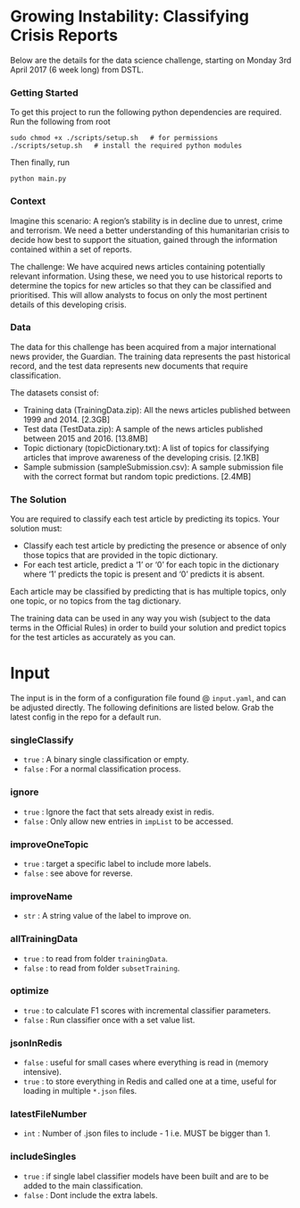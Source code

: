 # Growing Instability: Classifying Crisis Reports
Below are the details for the data science challenge, starting on Monday 3rd April 2017 (6 week long) from DSTL.

### Getting Started
To get this project to run the following python dependencies are required. Run the following from root
```
sudo chmod +x ./scripts/setup.sh   # for permissions
./scripts/setup.sh   # install the required python modules
```
Then finally, run
```
python main.py
```

### Context
Imagine this scenario: A region’s stability is in decline due to unrest, crime and terrorism. We need a better understanding of this humanitarian crisis to decide how best to support the situation, gained through the information contained within a set of reports.

The challenge: We have acquired news articles containing potentially relevant information. Using these, we need you to use historical reports to determine the topics for new articles so that they can be classified and prioritised. This will allow analysts to focus on only the most pertinent details of this developing crisis.

### Data
The data for this challenge has been acquired from a major international news provider, the Guardian. The training data represents the past historical record, and the test data represents new documents that require classification.

The datasets consist of:

  - Training data (TrainingData.zip): All the news articles published between 1999 and 2014. [2.3GB]
  - Test data (TestData.zip): A sample of the news articles published between 2015 and 2016. [13.8MB]
  - Topic dictionary (topicDictionary.txt): A list of topics for classifying articles that improve awareness of the developing crisis. [2.1KB]
  - Sample submission (sampleSubmission.csv): A sample submission file with the correct format but random topic predictions. [2.4MB]

### The Solution
You are required to classify each test article by predicting its topics. Your solution must:

  - Classify each test article by predicting the presence or absence of only those topics that are provided in the topic dictionary.
  - For each test article, predict a ‘1’ or ‘0’ for each topic in the dictionary where ‘1’ predicts the topic is present and ‘0’ predicts it is absent.

Each article may be classified by predicting that is has multiple topics, only one topic, or no topics from the tag dictionary.

The training data can be used in any way you wish (subject to the data terms in the Official Rules) in order to build your solution and predict topics for the test articles as accurately as you can. 

# Input
The input is in the form of a configuration file found @ `input.yaml`, and can be adjusted directly. The following definitions are listed below. Grab the latest config in the repo for a default run.

### singleClassify
  -  `true` : A binary single classification or empty.
  - `false` : For a normal classification process.

### ignore
  -  `true` : Ignore the fact that sets already exist in redis.
  - `false` : Only allow new entries in `impList` to be accessed.

### improveOneTopic 
  -  `true` : target a specific label to include more labels.
  - `false` : see above for reverse.

### improveName
  - `str` : A string value of the label to improve on.

### allTrainingData 
  -  `true` : to read from folder `trainingData`.
  - `false` : to read from folder `subsetTraining`.

### optimize
  -  `true` : to calculate F1 scores with incremental classifier parameters.
  - `false` : Run classifier once with a set value list.

### jsonInRedis
  - `false` : useful for small cases where everything is read in (memory intensive).
  -  `true` : to store everything in Redis and called one at a time, useful for loading in multiple `*.json` files.

### latestFileNumber 
  - `int` : Number of .json files to include - 1 i.e. MUST be bigger than 1.

### includeSingles
  -  `true` : if single label classifier models have been built and are to be added to the main classification.
  - `false` : Dont include the extra labels.

